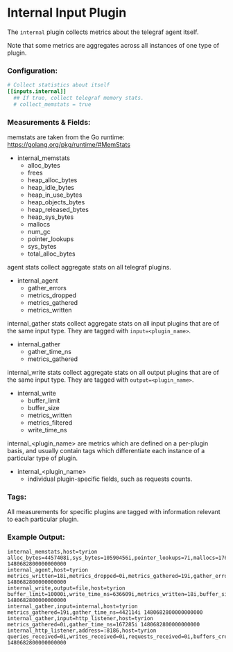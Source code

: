 # Internal Input Plugin

The `internal` plugin collects metrics about the telegraf agent itself.

Note that some metrics are aggregates across all instances of one type of
plugin.

### Configuration:

```toml
# Collect statistics about itself
[[inputs.internal]]
  ## If true, collect telegraf memory stats.
  # collect_memstats = true
```

### Measurements & Fields:

memstats are taken from the Go runtime: https://golang.org/pkg/runtime/#MemStats

- internal\_memstats
    - alloc\_bytes
    - frees
    - heap\_alloc\_bytes
    - heap\_idle\_bytes
    - heap\_in\_use\_bytes
    - heap\_objects\_bytes
    - heap\_released\_bytes
    - heap\_sys\_bytes
    - mallocs
    - num\_gc
    - pointer\_lookups
    - sys\_bytes
    - total\_alloc\_bytes

agent stats collect aggregate stats on all telegraf plugins.

- internal\_agent
    - gather\_errors
    - metrics\_dropped
    - metrics\_gathered
    - metrics\_written

internal\_gather stats collect aggregate stats on all input plugins
that are of the same input type. They are tagged with `input=<plugin_name>`.

- internal\_gather
    - gather\_time\_ns
    - metrics\_gathered

internal\_write stats collect aggregate stats on all output plugins
that are of the same input type. They are tagged with `output=<plugin_name>`.


- internal\_write
    - buffer\_limit
    - buffer\_size
    - metrics\_written
    - metrics\_filtered
    - write\_time\_ns

internal\_\<plugin\_name\> are metrics which are defined on a per-plugin basis, and
usually contain tags which differentiate each instance of a particular type of
plugin.

- internal\_\<plugin\_name\>
    - individual plugin-specific fields, such as requests counts.

### Tags:

All measurements for specific plugins are tagged with information relevant
to each particular plugin.

### Example Output:

```
internal_memstats,host=tyrion alloc_bytes=4457408i,sys_bytes=10590456i,pointer_lookups=7i,mallocs=17642i,frees=7473i,heap_sys_bytes=6848512i,heap_idle_bytes=1368064i,heap_in_use_bytes=5480448i,heap_released_bytes=0i,total_alloc_bytes=6875560i,heap_alloc_bytes=4457408i,heap_objects_bytes=10169i,num_gc=2i 1480682800000000000
internal_agent,host=tyrion metrics_written=18i,metrics_dropped=0i,metrics_gathered=19i,gather_errors=0i 1480682800000000000
internal_write,output=file,host=tyrion buffer_limit=10000i,write_time_ns=636609i,metrics_written=18i,buffer_size=0i 1480682800000000000
internal_gather,input=internal,host=tyrion metrics_gathered=19i,gather_time_ns=442114i 1480682800000000000
internal_gather,input=http_listener,host=tyrion metrics_gathered=0i,gather_time_ns=167285i 1480682800000000000
internal_http_listener,address=:8186,host=tyrion queries_received=0i,writes_received=0i,requests_received=0i,buffers_created=0i,requests_served=0i,pings_received=0i,bytes_received=0i,not_founds_served=0i,pings_served=0i,queries_served=0i,writes_served=0i 1480682800000000000
```
